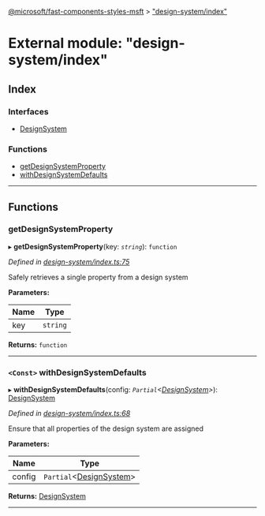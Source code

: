 [@microsoft/fast-components-styles-msft](../README.md) > ["design-system/index"](../modules/_design_system_index_.md)

# External module: "design-system/index"

## Index

### Interfaces

* [DesignSystem](../interfaces/_design_system_index_.designsystem.md)

### Functions

* [getDesignSystemProperty](_design_system_index_.md#getdesignsystemproperty)
* [withDesignSystemDefaults](_design_system_index_.md#withdesignsystemdefaults)

---

## Functions

<a id="getdesignsystemproperty"></a>

###  getDesignSystemProperty

▸ **getDesignSystemProperty**(key: *`string`*): `function`

*Defined in [design-system/index.ts:75](https://github.com/Microsoft/fast-dna/blob/164dd3ca/packages/fast-components-styles-msft/src/design-system/index.ts#L75)*

Safely retrieves a single property from a design system

**Parameters:**

| Name | Type |
| ------ | ------ |
| key | `string` |

**Returns:** `function`

___
<a id="withdesignsystemdefaults"></a>

### `<Const>` withDesignSystemDefaults

▸ **withDesignSystemDefaults**(config: *`Partial`<[DesignSystem](../interfaces/_design_system_index_.designsystem.md)>*): [DesignSystem](../interfaces/_design_system_index_.designsystem.md)

*Defined in [design-system/index.ts:68](https://github.com/Microsoft/fast-dna/blob/164dd3ca/packages/fast-components-styles-msft/src/design-system/index.ts#L68)*

Ensure that all properties of the design system are assigned

**Parameters:**

| Name | Type |
| ------ | ------ |
| config | `Partial`<[DesignSystem](../interfaces/_design_system_index_.designsystem.md)> |

**Returns:** [DesignSystem](../interfaces/_design_system_index_.designsystem.md)

___

